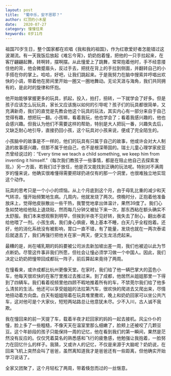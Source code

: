 ```yaml
---
layout: post
title:  "蜀中乐，安不思耶？"
author: 红顶的小木屋
date:   2020-07-27
category: 憧憧往来
keywords: 0岁11月
---
```


祖国70岁生日，整个国家都在欢唱《我和我的祖国》，作为红歌爱好者怎能错过这波潮流。有一天我饭后放起《难忘今宵》，奶奶抱着憧，把他的一只手拉起来，在客厅翩翩起舞，转啊转，摆啊摆。从此憧爱上了跳舞，常常抱着他时，手不经意搂住他的背，他会微蹙眉头，反过手去，把抚在背上的手拉到侧面，并翻转自己的小手搭在你的掌上。哈哈，好吧，让我们跳起来。于是我努力在脑中搜索并哼唱出欢快的小调，带着他在房间里开始一圈又一圈地舞动。无论天涯与海角，我们共同拥有的，是此时的旋律和怀抱。

他开始能够掌握更多的玩具，抓起，投入，拍打，扭转，一下就学会了好多。但是孩子应该怎么玩玩具，家长又应该施以如何的引导呢？孩子们的玩具都很简单，又充满新奇，我们的直觉是先教会他这个玩具的玩法，其实内心有一部分来自于自己觉得有趣，想把玩一翻。小孩嘛，看着我玩，他也学会了；看着我感兴趣的，他也会感兴趣。但我认为他们不需要这样的帮助，特别是大人把玩一番，兴趣失去后，又缺乏耐心地引导，直接扔回小孩，这个玩具对小孩来说，便成了完全陌生的。

小孩脑中的故事是不一样的，他们的玩具有只属于自己的故事，他或许会对大人制造的故事感兴趣，但那不属于他自己，也不是根深蒂固的。瑞士儿童心理学家皮亚杰曾经说过的：“Every time we teach a child something, we keep him from inventing it himself.”（每次我们教孩子一些事情，都是在阻止他自己去探索发现。）另一方面，若我们过于放任，他是否又能找到正确的玩法呢。特别对不满周岁的憧来说，他确实很难懂得需要把球扔进仅有的那一个洞里，也很难独立地实现这个动作。

玩具的思考只是一个小小的烦恼。从上个月底到这个月，由于母乳比重的减少和天气转凉，憧开始频繁地生病。几周内，他就发烧了两次。傍晚时分，正抱着他准备放床上，觉得他皮肤散出一些干热，我警觉地拿出体温计，果然39度了。我们心急如焚地给他贴上退烧贴，然而每几分钟又被扯下来一次，那东西粘在额头确实不太舒服。我们本来想观察到明早，但挨到半夜不见好转，我失去了耐心，翻出泰诺给他喂了一剂。小孩生病，我们身心俱疲，晚上基本不睡，白天几乎全程抱着。还好，他的消化系统没有被影响，胃口一直不错，有了能量，发烧也就在一两次泰诺后就退去了，我们再强行把他关在家一两天，便又生龙活虎起来。

最糟的是，尚在哺乳期的妈妈要被公司派去新加坡出差一周，我们也被迫以此为节点断奶。尽管这件事非我们所愿，但社会让憧必须学习做一个中国人。因此，我们决定让奶奶把憧带回成都玩一阵子，前后算起来竟待了两周。

在憧看来，或许成都比杭州更像天堂。在家时，我们给了他一辆巴掌大的蓝色小车，他每天很欢快的在客厅里推过去推过来。到了成都，他居然从姐姐那里一下得到了四辆车。我们看着视频里他四顾不暇地推着所有的车，不禁莞尔我们给了他多么清贫的生活。他还可以享受姐姐的法拉第汽车，很欢快的爬进去又爬出来，尽情地扭动着方向盘。白天有姐姐陪着在玩具堆里撒欢，晚上和奶奶回家可以坐公共汽车，这对他可是个大家伙，短短两站路总让他意犹未尽。少不入川，古人诚不我欺。

我在憧回来的前一天提了车，载着半夜才赶回家的妈妈一起去接机。风尘仆仆的憧，脸上多了一些粗糙，不像天天在温室里那么细嫩了，脸颊上还被咬了几颗豆豆。这个年龄段的孩子只能保持一周的记忆，他在看到我们的第一瞬间，果然是茫然没有反应的。仅仅凭着莫名的熟悉感和飞行的疲惫感，他勉强让我抱着，一脸努力在回忆什么的样子。我猜，又或许人的记忆，不仅是来源于大脑呢？奶奶说，在回来飞机上突然会叫了爸爸，虽然离知道我才是爸爸还有一些距离，但他确实开始学习说话了。

全家又团聚了，这个月轻松了两周，带着倏忽而过的一丝惬意。
